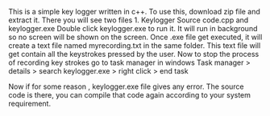 This is a simple key logger written in c++.
To use this, download zip file and extract it.
There you will see two files 1. Keylogger Source code.cpp  and keylogger.exe
Double click keylogger.exe to run it. It will run in background so no screen will be shown on the screen.
Once .exe file get executed, it will create a text file named myrecording.txt in the same folder.
This text file will get contain all the keystrokes pressed by the user.
Now to stop the process of recording key strokes go to task manager in windows 
    Task manager > details > search keylogger.exe > right click > end task

Now if for some reason , keylogger.exe file gives any error. The source code is there, you can compile that code again according to your system requirement.
